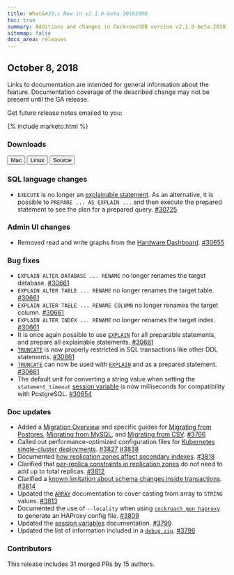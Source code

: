 ```yaml
---
title: What&#39;s New in v2.1.0-beta.20181008
toc: true
summary: Additions and changes in CockroachDB version v2.1.0-beta.20181008 since version v2.1.0-beta.20181001
sitemap: false
docs_area: releases 
---
```


## October 8, 2018

Links to documentation are intended for general information about the feature. Documentation coverage of the described change may not be present until the GA release.

Get future release notes emailed to you:

{% include marketo.html %}

### Downloads

<div id="os-tabs" class="clearfix os-tabs_button-outline-primary">
    <a href="https://binaries.cockroachdb.com/cockroach-v2.1.0-beta.20181008.darwin-10.9-amd64.tgz"><button id="mac" data-eventcategory="mac-binary-release-notes">Mac</button></a>
    <a href="https://binaries.cockroachdb.com/cockroach-v2.1.0-beta.20181008.linux-amd64.tgz"><button id="linux" data-eventcategory="linux-binary-release-notes">Linux</button></a>
    <a href="https://binaries.cockroachdb.com/cockroach-v2.1.0-beta.20181008.src.tgz"><button id="source" data-eventcategory="source-release-notes">Source</button></a>
</div>

### SQL language changes

- `EXECUTE` is no longer an [explainable statement](../v2.1/explain.html). As an alternative, it is possible to `PREPARE ... AS EXPLAIN ...` and then execute the prepared statement to see the plan for a prepared query. [#30725][#30725]

### Admin UI changes

- Removed read and write graphs from the [Hardware Dashboard](../v2.1/admin-ui-hardware-dashboard.html). [#30655][#30655]

### Bug fixes

- `EXPLAIN ALTER DATABASE ... RENAME` no longer renames the target database. [#30661][#30661]
- `EXPLAIN ALTER TABLE ... RENAME` no longer renames the target table. [#30661][#30661]
- `EXPLAIN ALTER TABLE ... RENAME COLUMN` no longer renames the target column. [#30661][#30661]
- `EXPLAIN ALTER INDEX ... RENAME` no longer renames the target index. [#30661][#30661]
- It is once again possible to use [`EXPLAIN`](../v2.1/explain.html) for all preparable statements, and prepare all explainable statements. [#30661][#30661]
- [`TRUNCATE`](../v2.1/truncate.html) is now properly restricted in SQL transactions like other DDL statements. [#30661][#30661]
- [`TRUNCATE`](../v2.1/truncate.html) can now be used with [`EXPLAIN`](../v2.1/explain.html) and as a prepared statement. [#30661][#30661]
- The default unit for converting a string value when setting the `statement_timeout` [session variable](../v2.1/set-vars.html) is now milliseconds for compatibility with PostgreSQL. [#30654][#30654]

### Doc updates

- Added a [Migration Overview](../v2.1/migration-overview.html) and specific guides for [Migrating from Postgres](../v2.1/migrate-from-postgres.html), [Migrating from MySQL](../v2.1/migrate-from-mysql.html), and [Migrating from CSV](../v2.1/migrate-from-csv.html). [#3766](https://github.com/cockroachdb/docs/pull/3766)
- Called out performance-optimized configuration files for [Kubernetes single-cluster deployments](../v2.1/orchestrate-cockroachdb-with-kubernetes.html). [#3827](https://github.com/cockroachdb/docs/pull/3827) [#3838](https://github.com/cockroachdb/docs/pull/3838)
- Documented [how replication zones affect secondary indexes](../v2.1/configure-replication-zones.html#replication-zone-levels). [#3818](https://github.com/cockroachdb/docs/pull/3818)
- Clarified that [per-replica constraints in replication zones](../v2.1/configure-replication-zones.html#scope-of-constraints) do not need to add up to total replicas. [#3812](https://github.com/cockroachdb/docs/pull/3812)
- Clarified a [known limitation about schema changes inside transactions](../v2.1/known-limitations.html#schema-changes-within-transactions). [#3814](https://github.com/cockroachdb/docs/pull/3814)
- Updated the [`ARRAY`](../v2.1/array.html) documentation to cover casting from array to `STRING` values. [#3813](https://github.com/cockroachdb/docs/pull/3813)
- Documented the use of `--locality` when using [`cockroach gen haproxy`](../v2.1/generate-cockroachdb-resources.html#haproxy) to generate an HAProxy config file. [#3809](https://github.com/cockroachdb/docs/pull/3809)
- Updated the [session variables](../v2.1/set-vars.html) documentation. [#3799](https://github.com/cockroachdb/docs/pull/3799)
- Updated the list of information included in a [`debug zip`](../v2.1/debug-zip.html). [#3796](https://github.com/cockroachdb/docs/pull/3796)

### Contributors

This release includes 31 merged PRs by 15 authors.

[#30531]: https://github.com/cockroachdb/cockroach/pull/30531
[#30603]: https://github.com/cockroachdb/cockroach/pull/30603
[#30650]: https://github.com/cockroachdb/cockroach/pull/30650
[#30654]: https://github.com/cockroachdb/cockroach/pull/30654
[#30655]: https://github.com/cockroachdb/cockroach/pull/30655
[#30661]: https://github.com/cockroachdb/cockroach/pull/30661
[#30668]: https://github.com/cockroachdb/cockroach/pull/30668
[#30674]: https://github.com/cockroachdb/cockroach/pull/30674
[#30680]: https://github.com/cockroachdb/cockroach/pull/30680
[#30681]: https://github.com/cockroachdb/cockroach/pull/30681
[#30684]: https://github.com/cockroachdb/cockroach/pull/30684
[#30694]: https://github.com/cockroachdb/cockroach/pull/30694
[#30704]: https://github.com/cockroachdb/cockroach/pull/30704
[#30714]: https://github.com/cockroachdb/cockroach/pull/30714
[#30715]: https://github.com/cockroachdb/cockroach/pull/30715
[#30724]: https://github.com/cockroachdb/cockroach/pull/30724
[#30725]: https://github.com/cockroachdb/cockroach/pull/30725
[#30733]: https://github.com/cockroachdb/cockroach/pull/30733
[#30737]: https://github.com/cockroachdb/cockroach/pull/30737
[#30738]: https://github.com/cockroachdb/cockroach/pull/30738
[#30739]: https://github.com/cockroachdb/cockroach/pull/30739
[#30763]: https://github.com/cockroachdb/cockroach/pull/30763
[#30764]: https://github.com/cockroachdb/cockroach/pull/30764
[#30779]: https://github.com/cockroachdb/cockroach/pull/30779
[#30782]: https://github.com/cockroachdb/cockroach/pull/30782
[#30788]: https://github.com/cockroachdb/cockroach/pull/30788
[#30789]: https://github.com/cockroachdb/cockroach/pull/30789
[#30794]: https://github.com/cockroachdb/cockroach/pull/30794
[#30799]: https://github.com/cockroachdb/cockroach/pull/30799
[#30808]: https://github.com/cockroachdb/cockroach/pull/30808
[#30829]: https://github.com/cockroachdb/cockroach/pull/30829
